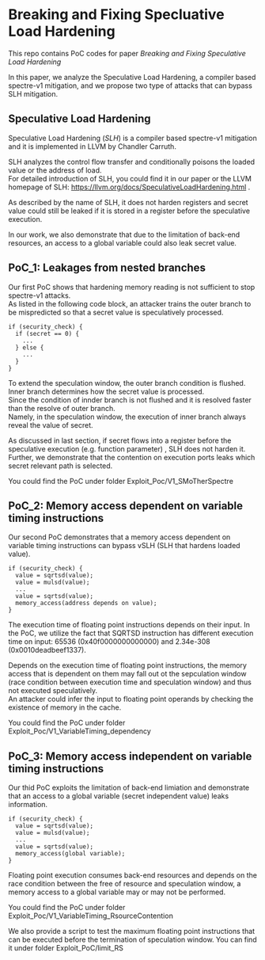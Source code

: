 # Breaking and Fixing Specluative Load Hardening

This repo contains PoC codes for paper *Breaking and Fixing Speculative Load Hardening*

In this paper, we analyze the Speculative Load Hardening, a compiler based spectre-v1 mitigation, and we propose two type of attacks that can bypass SLH mitigation.

## Speculative Load Hardening
Speculative Load Hardening (*SLH*) is a compiler based spectre-v1 mitigation and it is implemented in LLVM by Chandler Carruth.

SLH analyzes the control flow transfer and conditionally poisons the loaded value or the address of load.  
For detailed introduction of SLH, you could find it in our paper or the LLVM homepage of SLH: https://llvm.org/docs/SpeculativeLoadHardening.html .

As described by the name of SLH, it does not harden registers and secret value could still be leaked if it is stored in a register before the speculative execution.

In our work, we also demonstrate that due to the limitation of back-end resources, an access to a global variable could also leak secret value.

## PoC_1: Leakages from nested branches
Our first PoC shows that hardening memory reading is not sufficient to stop spectre-v1 attacks.  
As listed in the following code block, an attacker trains the outer branch to be mispredicted so that a secret value is speculatively processed.
```
if (security_check) {
  if (secret == 0) {
    ...
  } else {
    ...
  }
}
```
To extend the speculation window, the outer branch condition is flushed. Inner branch determines how the secret value is processed.  
Since the condition of innder branch is not flushed and it is resolved faster than the resolve of outer branch.  
Namely, in the speculation window, the execution of inner branch always reveal the value of secret.

As discussed in last section, if secret flows into a register before the speculative execution (e.g. function parameter) , SLH does not harden it. Further, we demonstrate that the contention on execution ports leaks which secret relevant path is selected.

You could find the PoC under folder Exploit_Poc/V1_SMoTherSpectre

## PoC_2: Memory access dependent on variable timing instructions
Our second PoC demonstrates that a memory access dependent on variable timing instructions can bypass vSLH (SLH that hardens loaded value). 
```
if (security_check) {
  value = sqrtsd(value);
  value = mulsd(value);
  ...
  value = sqrtsd(value);
  memory_access(address depends on value);
}
```
The execution time of floating point instructions depends on their input.
In the PoC, we utilize the fact that SQRTSD instruction has different execution time on input: 65536 (0x40f0000000000000) and 2.34e-308 (0x0010deadbeef1337).

Depends on the execution time of floating point instructions, the memory access that is dependent on them may fall out ot the sepculation window (race condition between execution time and speculation window) and thus not executed speculatively.  
An attacker could infer the input to floating point operands by checking the existence of memory in the cache.  

You could find the PoC under folder Exploit_Poc/V1_VariableTiming_dependency

## PoC_3: Memory access independent on variable timing instructions
Our thid PoC exploits the limitation of back-end limiation and demonstrate that an access to a global variable (secret independent value) leaks information.
```
if (security_check) {
  value = sqrtsd(value);
  value = mulsd(value);
  ...
  value = sqrtsd(value);
  memory_access(global variable);
}
```
Floating point execution consumes back-end resources and depends on the race condition between the free of resource and speculation window, a memory access to a global variable may or may not be performed.

You could find the PoC under folder Exploit_Poc/V1_VariableTiming_RsourceContention

We also provide a script to test the maximum floating point instructions that can be executed before the termination of speculation window.
You can find it under folder Exploit_PoC/limit_RS

